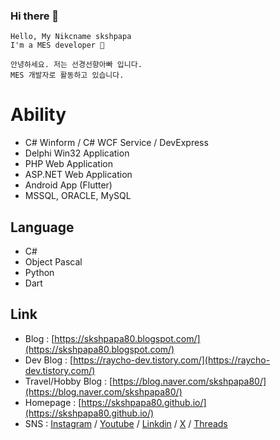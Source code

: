 ### Hi there 👋

```
Hello, My Nikcname skshpapa
I'm a MES developer 🌙
```

```
안녕하세요. 저는 선경선향아빠 입니다.
MES 개발자로 활동하고 있습니다. 
```

# Ability
 
- C# Winform / C# WCF Service / DevExpress  
- Delphi Win32 Application  
- PHP Web Application
- ASP.NET Web Application
- Android App (Flutter)
- MSSQL, ORACLE, MySQL 

## Language

- C#
- Object Pascal
- Python
- Dart

## Link

- Blog : [https://skshpapa80.blogspot.com/](https://skshpapa80.blogspot.com/)
- Dev Blog : [https://raycho-dev.tistory.com/](https://raycho-dev.tistory.com/)
- Travel/Hobby Blog : [https://blog.naver.com/skshpapa80/](https://blog.naver.com/skshpapa80/) 
- Homepage : [https://skshpapa80.github.io/](https://skshpapa80.github.io/)
- SNS : [Instagram](https://www.instagram.com/skshpapa80/) / [Youtube](https://www.youtube.com/@skshpapa80-tube) / [Linkdin](https://www.linkedin.com/in/skshpapa80/) / [X](https://twitter.com/skshpapa80) / [Threads](https://www.threads.net/@skshpapa80)

